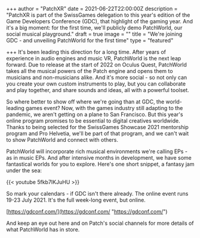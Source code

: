 +++
author = "PatchXR"
date = 2021-06-22T22:00:00Z
description = "PatchXR is part of the SwissGames delegation to this year's edition of the Game Developers Conference (GDC), that highlight of the gaming year. And it's a big moment: for the first time, we'll publicly demo PatchWorld, our social musical playground."
draft = true
image = ""
title = "We're joining GDC - and unveiling PatchWorld for the first time"
type = "featured"

+++
It's been leading this direction for a long time. After years of experience in audio engines and music VR, PatchWorld is the next leap forward. Due to release at the start of 2022 on Oculus Quest, PatchWorld takes all the musical powers of the Patch engine and opens them to musicians and non-musicians alike. And it's more social - so not only can you create your own custom instruments to play, but you can collaborate and play together, and share sounds and ideas, all with a powerful toolset.

So where better to show off where we're going than at GDC, the world-leading games event? Now, with the games industry still adapting to the pandemic, we aren't getting on a plane to San Francisco. But this year's online program promises to be essential to digital creatives worldwide. Thanks to being selected for the SwissGames Showcase 2021 mentorship program and Pro Helvetia, we'll be part of that program, and we can't wait to show PatchWorld and connect with others.

PatchWorld will incorporate rich musical environments we're calling EPs - as in music EPs. And after intensive months in development, we have some fantastical worlds for you to explore. Here's one short snippet, a fantasy jam under the sea:

{{< youtube 5fkb7IKJuHU >}}

So mark your calendars - if GDC isn't there already. The online event runs 19-23 July 2021. It's the full week-long event, but online.

[https://gdconf.com/](https://gdconf.com/ "https://gdconf.com/")

And keep an eye out here and on Patch's social channels for more details of what PatchWorld has in store.